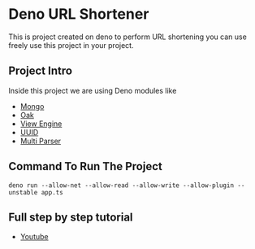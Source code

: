 # Deno URL Shortener
This is project created on deno to perform URL shortening you can use freely use this project in your project.

## Project Intro
Inside this project we are using Deno modules like
* [Mongo](https://deno.land/x/mongo)
* [Oak](https://deno.land/x/oak)
* [View Engine](https://deno.land/x/view_engine)
* [UUID](https://deno.land/x/short_uuid)
* [Multi Parser](https://deno.land/x/multiparser)

## Command To Run The Project
```
deno run --allow-net --allow-read --allow-write --allow-plugin --unstable app.ts
```

## Full step by step tutorial
- [Youtube](https://youtu.be/sZCa2eHoLZ4)
